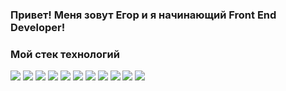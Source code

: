 ### <b>Привет! Меня зовут Егор и я начинающий Front End Developer!</b>
### <b>Мой стек технологий</b>
<img src="https://img.shields.io/badge/HTML5-black?style=for-the-badge&logo=HTML5&logoColor=red"/> <img src="https://img.shields.io/badge/CSS3-black?style=for-the-badge&logo=CSS3&logoColor=blue"/> <img src="https://img.shields.io/badge/JavaScript-black?style=for-the-badge&logo=JavaScript&logoColor=yellow"/> <img src="https://img.shields.io/badge/SASS-black?style=for-the-badge&logo=SASS&logoColor=pink"/> <img src="https://img.shields.io/badge/React-black?style=for-the-badge&logo=React&logoColor=blue"/> <img src="https://img.shields.io/badge/Redux-black?style=for-the-badge&logo=Redux&logoColor=purple"/> <img src="https://img.shields.io/badge/Redux-black?style=for-the-badge&logo=TypeScript&logoColor=blue"/>  <img src="https://img.shields.io/badge/.NET-black?style=for-the-badge&logo=.NET&logoColor=white"/> <img src="https://img.shields.io/badge/Git-black?style=for-the-badge&logo=Git&logoColor=red"/> <img src="https://img.shields.io/badge/BASH-black?style=for-the-badge&logo=GNU Bash&logoColor=white"/> <img src="https://img.shields.io/badge/GitHub-black?style=for-the-badge&logo=GitHub&logoColor=white"/>
